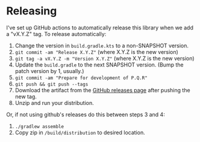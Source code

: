 # Releasing

I've set up GitHub actions to automatically release this library when we add a "vX.Y.Z" tag. To release automatically:

1. Change the version in `build.gradle.kts` to a non-SNAPSHOT version.
2. `git commit -am "Release X.Y.Z"` (where X.Y.Z is the new version)
3. `git tag -a vX.Y.Z -m "Version X.Y.Z"` (where X.Y.Z is the new version)
4. Update the `build.gradle` to the next SNAPSHOT version. (Bump the patch version by 1, usually.)
5. `git commit -am "Prepare for development of P.Q.R"`
6. `git push && git push --tags`
7. Download the artifact from the [GitHub releases page](https://github.com/ryanmoelter/splity/releases) after pushing the new tag.
8. Unzip and run your distribution.

Or, if not using github's releases do this between steps 3 and 4:

1. `./gradlew assemble`
2. Copy zip in `/build/distribution` to desired location.
